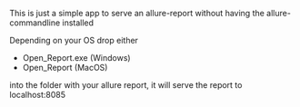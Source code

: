 This is just a simple app to serve an allure-report without having the allure-commandline installed

Depending on your OS drop either 

* Open_Report.exe (Windows)
* Open_Report (MacOS)

into the folder with your allure report, it will serve the report to localhost:8085
